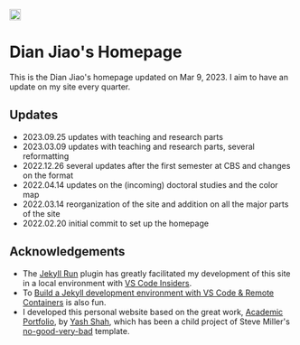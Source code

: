 [<img src="https://img.shields.io/badge/featured%20on-JT-red.svg" height="20" alt="Jekyll Themes Shield" />](https://jekyll-themes.com)
<!-- [![Open in Visual Studio Code](https://img.shields.io/badge/Open%20in-Visal%20Studio%20Code-blue?style=for-the-badge&logo=visualstudiocode)](https://github.com/d-jiao/homepage) -->

# Dian Jiao's Homepage

This is the Dian Jiao's homepage updated on Mar 9, 2023. I aim to have an update on my site every quarter. 

## Updates
- 2023.09.25 updates with teaching and research parts
- 2023.03.09 updates with teaching and research parts, several reformatting
- 2022.12.26 several updates after the first semester at CBS and changes on the format
- 2022.04.14 updates on the (incoming) doctoral studies and the color map
- 2022.03.14 reorganization of the site and addition on all the major parts of the site
- 2022.02.20 initial commit to set up the homepage

## Acknowledgements
- The [Jekyll Run](https://marketplace.visualstudio.com/items?itemName=Dedsec727.jekyll-run) plugin has greatly facilitated my development of this site in a local environment with [VS Code Insiders](https://code.visualstudio.com/insiders/).
- To [Build a Jekyll development environment with VS Code & Remote Containers](https://powers-hell.com/2021/07/25/build-a-jekyll-development-environment-with-vs-code-remote-containers/) is also fun.
- I developed this personal website based on the great work, [Academic Portfolio](https://ys1998.github.io/academic-portfolio), by [Yash Shah](https://github.com/ys1998), which has been a child project of Steve Miller's [no-good-very-bad](https://github.com/svmiller/steve-ngvb-jekyll-template) template.